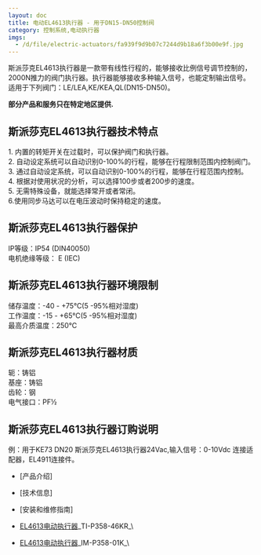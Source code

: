 ```yaml
---
layout: doc
title: 电动EL4613执行器 - 用于DN15-DN50控制阀
category: 控制系统,电动执行器
imgs:
  - /d/file/electric-actuators/fa939f9d9b07c7244d9b18a6f3b00e9f.jpg
---
```


斯派莎克EL4613执行器是一款带有线性行程的，能够接收比例信号调节控制的，2000N推力的阀门执行器。执行器能够接收多种输入信号，也能定制输出信号。适用于下列阀门：LE/LEA,KE/KEA,QL(DN15-DN50)。

**部分产品和服务只在特定地区提供.**

## 斯派莎克EL4613执行器技术特点

1\. 内置的转矩开关在过载时，可以保护阀门和执行器。  
2\. 自动设定系统可以自动识别0-100%的行程，能够在行程限制范围内控制阀门。  
3\. 通过自动设定系统，可以自动识别0-100%的行程，能够在行程范围内控制。  
4\. 根据对使用状况的分析，可以选择100步或者200步的速度。  
5\. 无需特殊设备，就能选择常开或者常闭。  
6.使用同步马达可以在电压波动时保持稳定的速度。

## 斯派莎克EL4613执行器保护

IP等级：IP54 (DIN40050)  
电机绝缘等级： E (IEC)

## 斯派莎克EL4613执行器环境限制

储存温度：-40 - +75℃(5 -95%相对湿度)  
工作温度：-15 - +65℃(5 -95%相对湿度)  
最高介质温度：250℃

## 斯派莎克EL4613执行器材质

轭：铸铝  
基座：铸铝  
齿轮：钢  
电气接口：PF½

## 斯派莎克EL4613执行器订购说明

例：用于KE73 DN20 斯派莎克EL4613执行器24Vac,输入信号：0-10Vdc 连接适配器，EL4911连接件。

- [产品介绍]
- [技术信息]
- [安装和维修指南]

- [EL4613电动执行器](https://assets.spiraxvalve.com/pdf/TI-P358-46KR-EL4600%20系列%20电动执行器%20-%20用于DN15-DN50控制阀.pdf)\_TI-P358-46KR\_\

- [EL4613电动执行器](https://assets.spiraxvalve.com/pdf/IM-P358-01K-EL4600电动执行器.pdf)\_IM-P358-01K\_\
